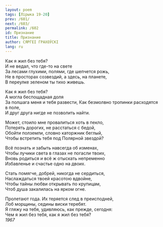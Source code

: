 ```yaml
---
layout: poem
tags: [Лірыка 19-20]
prev: /601/
next: /603/
permalink: /602
id: Признание
title: Признание
author: СЯРГЕІ ГРАХОЎСКІ
lang: ru
---
```



Как я жил без тебя?  
И не ведал, что где-то на свете  
За лесами глухими, полями, где шепчется рожь,  
Не в просторах созвездий, а здесь, на планете,  
В переулке зеленом ты тихо живешь.  

Как я жил без тебя?  
А могла беспощадная доля  
За полшага меня и тебя развести, 
Как безмолвно тропинки расходятся в поле,  
И друг друга нигде не позволить найти.  

Может, стоило мне провалиться хоть в пекло,  
Потерять дорогих, не расстаться с бедой,  
Обойти полземли, словно каторжник беглый,  
Чтобы встретить тебя под Полярной звездой?  

Всё познать и забыть навсегда об изменах,  
Чтобы лучики света в глазах не погасли твоих,  
Вновь родиться и всё ж отыскать непременно  
Избавленье и счастье одно на двоих.  

Стать помягче, добрей, никогда не сердиться,  
Наслаждаться твоей красотою вдвойне,  
Чтобы тайны любви открывать по крупицам,  
Чтоб душа закалилась на ярком огне.  

Пролетают года. Их теряется след в преисподней,  
Лоб морщины, седины виски теребят.  
Я гляжу на тебя, удивляюсь, как прежде, сегодня:  
Чем я жил без тебя, как я жил без тебя?  
*1967*  
